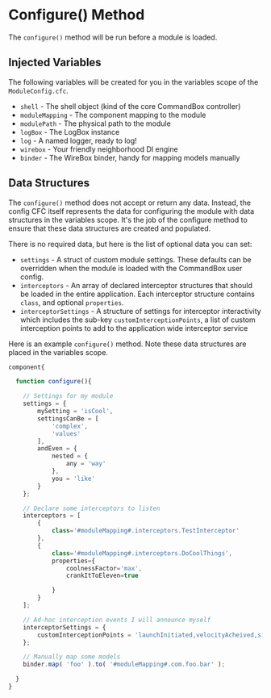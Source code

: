 # Configure\(\) Method

The `configure()` method will be run before a module is loaded.

## Injected Variables

The following variables will be created for you in the variables scope of the `ModuleConfig.cfc`.

* `shell` - The shell object \(kind of the core CommandBox controller\)
* `moduleMapping` - The component mapping to the module
* `modulePath` - The physical path to the module
* `logBox` - The LogBox instance
* `log` - A named logger, ready to log!
* `wirebox` - Your friendly neighborhood DI engine
* `binder` - The WireBox binder, handy for mapping models manually

## Data Structures

The `configure()` method does not accept or return any data. Instead, the config CFC itself represents the data for configuring the module with data structures in the variables scope. It's the job of the configure method to ensure that these data structures are created and populated.

There is no required data, but here is the list of optional data you can set:

* `settings` - A struct of custom module settings.  These defaults can be overridden when the module is loaded with the CommandBox user config.
* `interceptors` - An array of declared interceptor structures that should be loaded in the entire application. Each interceptor structure contains `class`, and optional `properties`.
* `interceptorSettings` - A structure of settings for interceptor interactivity which includes the sub-key `customInterceptionPoints`, a list of custom interception points to add to the application wide interceptor service

Here is an example `configure()` method. Note these data structures are placed in the variables scope.

```javascript
component{

  function configure(){

    // Settings for my module
    settings = {
        mySetting = 'isCool',
        settingsCanBe = [
            'complex',
            'values'
        ],
        andEven = {
            nested = {
                any = 'way'
            },
            you = 'like'
        }
    };

    // Declare some interceptors to listen
    interceptors = [
        {
            class='#moduleMapping#.interceptors.TestInterceptor'
        }, 
        {
            class='#moduleMapping#.interceptors.DoCoolThings',
            properties={
                coolnessFactor='max',
                crankItToEleven=true

            }
        }
    ];

    // Ad-hoc interception events I will announce myself
    interceptorSettings = {
        customInterceptionPoints = 'launchInitiated,velocityAcheived,singularityAcquired'
    };

    // Manually map some models
    binder.map( 'foo' ).to( '#moduleMapping#.com.foo.bar' );

  }
}
```

